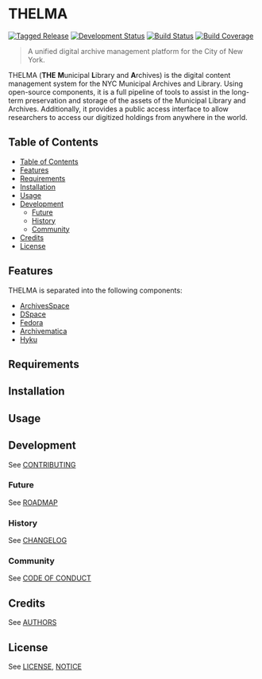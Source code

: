 # THELMA

[![Tagged Release](https://img.shields.io/badge/release-v0-blue.svg?longCache=true)](CHANGELOG.md)
[![Development Status](https://img.shields.io/badge/status-planning-lightgrey.svg?longCache=true)](ROADMAP.md)
[![Build Status](https://img.shields.io/badge/build-unknown-lightgrey.svg?longCache=true)](https://travis-ci.org)
[![Build Coverage](https://img.shields.io/badge/coverage-0%25-lightgrey.svg?longCache=true)](https://codecov.io)

> A unified digital archive management platform for the City of New York.

THELMA (**THE** **M**unicipal **L**ibrary and **A**rchives) is the digital content management system for the NYC Municipal Archives and Library. Using open-source components, it is a full pipeline of tools to assist in the long-term preservation and storage of the assets of the Municipal Library and Archives. Additionally, it provides a public access interface to allow researchers to access our digitized holdings from anywhere in the world. 

## Table of Contents
- [Table of Contents](#table-of-contents)
- [Features](#features)
- [Requirements](#requirements)
- [Installation](#installation)
- [Usage](#usage)
- [Development](#development)
  - [Future](#future)
  - [History](#history)
  - [Community](#community)
- [Credits](#credits)
- [License](#license)

## Features
THELMA is separated into the following components:
- [ArchivesSpace](docs/archivesspace/index.md)
- [DSpace](docs/dspace/index.md)
- [Fedora](docs/fedora/index.md)
- [Archivematica](docs/archivematica/index.md)
- [Hyku](docs/hyku/index.md)

## Requirements

## Installation

## Usage

## Development

See [CONTRIBUTING](CONTRIBUTING.md)

### Future

See [ROADMAP](ROADMAP.md)

### History

See [CHANGELOG](CHANGELOG.md)

### Community

See [CODE OF CONDUCT](CODE_OF_CONDUCT.md)

## Credits

See [AUTHORS](AUTHORS.md)

## License

See [LICENSE](LICENSE), [NOTICE](NOTICE)